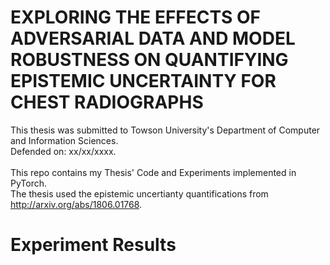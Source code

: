 # EXPLORING THE EFFECTS OF ADVERSARIAL DATA AND MODEL ROBUSTNESS ON QUANTIFYING EPISTEMIC UNCERTAINTY FOR CHEST RADIOGRAPHS
This thesis was submitted to Towson University's Department of Computer and Information Sciences. 
<br>
Defended on: xx/xx/xxxx.
<br>
<br>
This repo contains my Thesis' Code and Experiments implemented in PyTorch. 
<br>
The thesis used the epistemic uncertianty quantifications from http://arxiv.org/abs/1806.01768.
<br>
# Experiment Results
